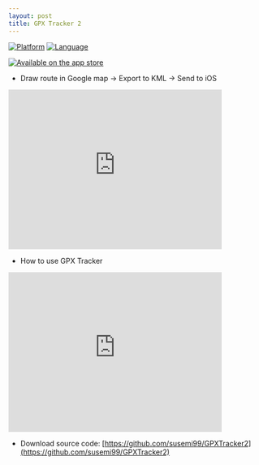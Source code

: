 ```yaml
---
layout: post
title: GPX Tracker 2 
---
```


[![Platform](http://img.shields.io/badge/platform-ios-lightgrey.svg?style=flat)](https://developer.apple.com/resources/)
[![Language](http://img.shields.io/badge/language-swift-orange.svg?style=flat)](https://developer.apple.com/swift)

[![Available on the app store](https://merlos.github.io/iOS-Open-GPX-Tracker/images/download-app-store.svg)](https://itunes.apple.com/app/gpx-tracker/id434117340?mt=8) 


* Draw route in Google map -> Export to KML -> Send to iOS

<iframe width="420" height="315" src="https://www.youtube.com/embed/hDluVIuJGOo" frameborder="0" allowfullscreen></iframe>


* How to use GPX Tracker 

<iframe width="420" height="315" src="https://www.youtube.com/embed/zN4hl9Lkcb4" frameborder="0" allowfullscreen></iframe>

* Download source code: [https://github.com/susemi99/GPXTracker2](https://github.com/susemi99/GPXTracker2)
